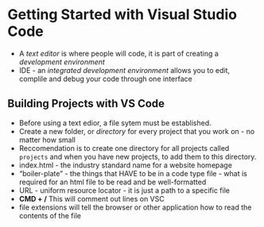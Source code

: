 # Getting Started with Visual Studio Code

- A *text editor* is where people will code, it is part of creating a *development environment*
- IDE - an *integrated development environment* allows you to edit, complile and debug your code through one interface

## Building Projects with VS Code

- Before using a text edior, a file sytem must be established.
- Create a new folder, or *directory* for every project that you work on - no matter how small
- Reccomendation is to create one directory for all projects called `projects` and when you have new projects, to add them to this directory.
- index.html - the industry standard name for a website homepage
- “boiler-plate” - the things that HAVE to be in a code type file - what is required for an html file to be read and be well-formatted
- URL - uniform resource locator - it is just a path to a specific file
- **CMD + /** This will comment out lines on VSC
- file extensions will tell the browser or other application how to read the contents of the file


